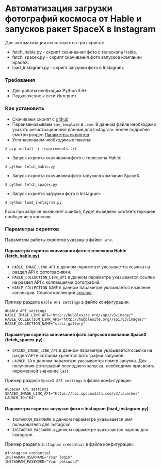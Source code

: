 # Автоматизация загрузки фотографий космоса от Hable и запусков ракет SpaceX в Instagram
Для автоматизации используются три скрипта:
- fetch_hable.py - скрипт скачивания фото с телескопа Hable.
- fetch_spacex.py - скрипт скачивания фото запусков компании SpaceX.
- load_instagram.py - скрипт загрузки фото в Instagram.

### Требования
- Для работы необходим Python 3.6+
- Подключение к сети Интернет

### Как установить
- Скачиваем скрипт с [github](https://github.com/dumbturtle/api_4)
- Переименовываем `env_template` в `.env`. В данном файле необходимо указать регистрационные данные для Instagram. Более подробно смотри раздел [Параметры скриптов](#параметры-скриптов).
- Устанавливаем необходимые пакеты: 
     
```
$ pip install -r requirements.txt
```
- Запуск скрипта скачивания фото с телескопа Hable:  
    
```
$ python fetch_hable.py
``` 
- Запуск скрипта скачивания фото запусков компании SpaceX:  
    
```
$ python fetch_spacex.py
``` 
- Запуск скрипта загрузки фото в Instagram:  
    
```
$ python load_instagram.py
``` 

Если при запуске возникнет ошибка, будет выведено соответствующее сообщение в консоли.

### Параметры скриптов
Параметры работы скриптов указаны в файле `.env`.

#### Параметры скрипта скачивания фото с телескопа Hable (fetch_hable.py).

- `HABLE_IMAGE_LINK_API` в данном параметре указывается ссылка на раздел API с фотографиями. 
- `HABLE_COLLECTION_LINK_API` в данном параметре указывается ссылка на раздел API с коллекциями фотографий.
- `HABLE_COLLECTION_NAME` в данном параметре указывается название коллекции. Список коллекций [ссылка](http://hubblesite.org/api/documentation#images).

Пример раздела `Hable API settings` в файле конфигурации:
```
#Hable API settings
HABLE_IMAGE_LINK_API="http://hubblesite.org//api/v3/image/"
HABLE_COLLECTION_LINK_API="http://hubblesite.org//api/v3/images/"
HABLE_COLLECTION_NAME="stsci_gallery"
```

#### Параметры скрипта скачивания фото запусков компании SpaceX (fetch_spacex.py).

- `SPACEX_IMAGE_LINK_API` в данном параметре указывается ссылка на раздел API в котором хранятся фотографии запусков.
- `LAUNCH_ID` в данном параметре указывается номер запуска. Для получения фотографий последнего запуска, необходимо присвоить переменной значение `last`.

Пример раздела `SpaceX API settings` в файле конфигурации:
```
#SpaceX API settings
SPACEX_IMAGE_LINK_API="https://api.spacexdata.com/v3/launches" 
LAUNCH_ID="64"
```

#### Параметры скрипта загрузки фото в Instagram (load_instagram.py).
- `INSTAGRAM_USERNAME` в данном параметре указывается имя пользователя для Instagram.
- `INSTAGRAM_PASSWORD` в данном параметре указывается пароль для Instagram.

Пример раздела `Instagram credential` в файле конфигурации:
```
#Instagram credential
INSTAGRAM_USERNAME="Your login"
INSTAGRAM_PASSWORD="Your password"
```
